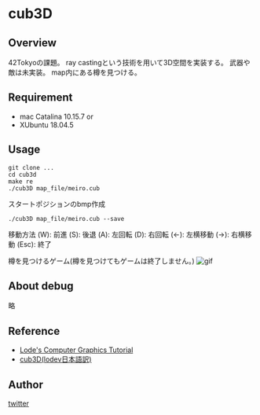 # cub3D

## Overview
42Tokyoの課題。
ray castingという技術を用いて3D空間を実装する。
武器や敵は未実装。
map内にある樽を見つける。

## Requirement
- mac Catalina 10.15.7
or
- XUbuntu 18.04.5

## Usage
```
git clone ...
cd cub3d
make re
./cub3D map_file/meiro.cub
```
スタートポジションのbmp作成
```
./cub3D map_file/meiro.cub --save
```
移動方法
(W): 前進
(S): 後退
(A): 左回転
(D): 右回転
(←): 左横移動
(→): 右横移動
(Esc): 終了

樽を見つけるゲーム(樽を見つけてもゲームは終了しません。)
![gif](https://github.com/8tako8tako8/cub3d/tree/master/image/meiro.gif)

## About debug
略

## Reference
- [Lode's Computer Graphics Tutorial](https://lodev.org/cgtutor/raycasting.html)
- [cub3D(lodev日本語訳)](https://hackmd.io/@DgDJ9MK0TVKVtdxd5qPreg/SJO5DOx2v)

## Author
[twitter](https://twitter.com/totti13101176)
